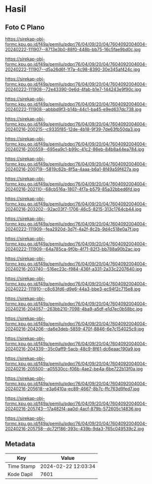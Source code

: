 # Hasil

## Foto C Plano

https://sirekap-obj-formc.kpu.go.id/f49a/pemilu/pdpr/76/04/09/20/04/7604092004004-20240222-111907--8713e3b0-88f0-448b-bb75-16c5fae9bd0c.jpg

https://sirekap-obj-formc.kpu.go.id/f49a/pemilu/pdpr/76/04/09/20/04/7604092004004-20240222-111907--d5a26d6f-1f7a-4c98-8390-30e345af424c.jpg

https://sirekap-obj-formc.kpu.go.id/f49a/pemilu/pdpr/76/04/09/20/04/7604092004004-20240222-111908--72e43390-0e6d-4fab-b1e7-144243e9f90c.jpg

https://sirekap-obj-formc.kpu.go.id/f49a/pemilu/pdpr/76/04/09/20/04/7604092004004-20240222-111908--abbbd9f3-b14b-44c1-ba45-e9ed637dc738.jpg

https://sirekap-obj-formc.kpu.go.id/f49a/pemilu/pdpr/76/04/09/20/04/7604092004004-20240216-200215--c9335f85-12de-4b18-9f39-7de63fb50da3.jpg

https://sirekap-obj-formc.kpu.go.id/f49a/pemilu/pdpr/76/04/09/20/04/7604092004004-20240216-200559--695ea9c1-b99c-41c2-86eb-84b8a44ea784.jpg

https://sirekap-obj-formc.kpu.go.id/f49a/pemilu/pdpr/76/04/09/20/04/7604092004004-20240216-200719--5819c62b-8f5a-4aaa-b6a1-8f49a59f427a.jpg

https://sirekap-obj-formc.kpu.go.id/f49a/pemilu/pdpr/76/04/09/20/04/7604092004004-20240216-202110--68cb516a-1807-4f7a-b579-85a32bbed6fd.jpg

https://sirekap-obj-formc.kpu.go.id/f49a/pemilu/pdpr/76/04/09/20/04/7604092004004-20240216-203202--92ac03f7-1706-46c5-8215-313c1764cb44.jpg

https://sirekap-obj-formc.kpu.go.id/f49a/pemilu/pdpr/76/04/09/20/04/7604092004004-20240222-111909--fea2920d-3d7f-4a2f-8c2b-9d4c518e0a7f.jpg

https://sirekap-obj-formc.kpu.go.id/f49a/pemilu/pdpr/76/04/09/20/04/7604092004004-20240222-111909--64a785ca-9f0b-4f71-82f3-bb788a90b2ac.jpg

https://sirekap-obj-formc.kpu.go.id/f49a/pemilu/pdpr/76/04/09/20/04/7604092004004-20240216-203740--516ec23c-f984-436f-a331-2a33c2207640.jpg

https://sirekap-obj-formc.kpu.go.id/f49a/pemilu/pdpr/76/04/09/20/04/7604092004004-20240222-111910--c8c63fd6-d9e6-44a3-bbe3-ec94f2c715e8.jpg

https://sirekap-obj-formc.kpu.go.id/f49a/pemilu/pdpr/76/04/09/20/04/7604092004004-20240216-204057--263bb210-7098-4ba9-a5df-e1d7ec0b58bc.jpg

https://sirekap-obj-formc.kpu.go.id/f49a/pemilu/pdpr/76/04/09/20/04/7604092004004-20240216-204206--da6e3deb-5859-470f-8846-6e7c154025c9.jpg

https://sirekap-obj-formc.kpu.go.id/f49a/pemilu/pdpr/76/04/09/20/04/7604092004004-20240216-204339--35c0aff9-5acb-48c9-8f61-dc6eaac190a9.jpg

https://sirekap-obj-formc.kpu.go.id/f49a/pemilu/pdpr/76/04/09/20/04/7604092004004-20240216-205500--a05530cc-f06b-4ae2-be4a-6be722b13f0a.jpg

https://sirekap-obj-formc.kpu.go.id/f49a/pemilu/pdpr/76/04/09/20/04/7604092004004-20240216-205618--e3a6410a-ec89-4667-8b7c-ffc763d9fed7.jpg

https://sirekap-obj-formc.kpu.go.id/f49a/pemilu/pdpr/76/04/09/20/04/7604092004004-20240216-205743--17a482f4-aa0d-4acf-879b-572605c14836.jpg

https://sirekap-obj-formc.kpu.go.id/f49a/pemilu/pdpr/76/04/09/20/04/7604092004004-20240216-205758--dc72f186-393c-439b-9da3-765c049539c2.jpg


## Metadata

| Key        | Value               |
| ---------- | ------------------- |
| Time Stamp | 2024-02-22 12:03:34 |
| Kode Dapil | 7601                |



